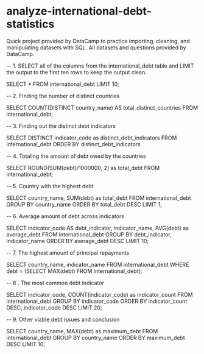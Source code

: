 # analyze-international-debt-statistics
Quick project provided by DataCamp to practice importing, cleaning, and manipulating datasets with SQL. All datasets and questions provided by DataCamp.

-- 1. SELECT all of the columns from the international_debt table and LIMIT the output to the first ten rows to keep the output clean.

SELECT * 
FROM international_debt
LIMIT 10;

-- 2. Finding the number of distinct countries

SELECT COUNT(DISTINCT country_name) AS total_distinct_countries
FROM international_debt;

-- 3. Finding out the distinct debt indicators

SELECT DISTINCT indicator_code as distinct_debt_indicators
FROM international_debt
ORDER BY distinct_debt_indicators

-- 4. Totaling the amount of debt owed by the countries

SELECT ROUND(SUM(debt)/1000000, 2) as total_debt
FROM international_debt; 

-- 5. Country with the highest debt

SELECT country_name, SUM(debt) as total_debt
FROM international_debt
GROUP BY country_name
ORDER BY total_debt DESC 
LIMIT 1;

-- 6. Average amount of debt across indicators

SELECT indicator_code AS debt_indicator, indicator_name, AVG(debt) as average_debt
FROM international_debt
GROUP BY debt_indicator, indicator_name
ORDER BY average_debt DESC
LIMIT 10;

-- 7. The highest amount of principal repayments

SELECT country_name, indicator_name
FROM international_debt
WHERE debt = (SELECT MAX(debt) FROM international_debt);

-- 8 . The most common debt indicator

SELECT indicator_code, COUNT(indicator_code) as indicator_count
FROM international_debt
GROUP BY indicator_code
ORDER BY indicator_count DESC, indicator_code DESC
LIMIT 20;

-- 9. Other viable debt issues and conclusion

SELECT country_name, MAX(debt) as maximum_debt
FROM international_debt
GROUP BY country_name
ORDER BY maximum_debt DESC
LIMIT 10;

